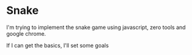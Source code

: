 # Snake

I'm trying to implement the snake game using javascript, zero tools and google chrome.

If I can get the basics, I'll set some goals
